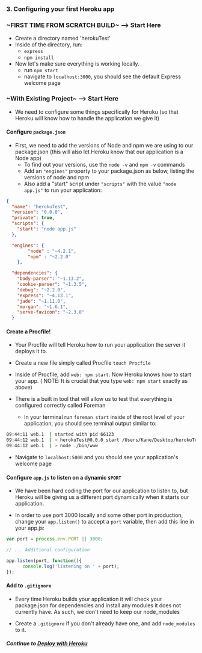 ### 3. Configuring your first Heroku app
### ~FIRST TIME FROM SCRATCH BUILD~ --> Start Here
* Create a directory named 'herokuTest'
* Inside of the directory, run:
  * `express`
  * `npm install`
* Now let's make sure everything is working locally.
  * run `npm start`
  * navigate to `localhost:3000`, you should see the default Express welcome page
  
### ~With Existing Project~ --> Start Here
* We need to configure some things specifically for Heroku (so that Heroku will know how to handle the application we give it)

#### Configure `package.json`
* First, we need to add the versions of Node and npm we are using to our package.json (this will also let Heroku know that our application is a Node app)
  * To find out your versions, use the `node -v` and `npm -v` commands
  * Add an `"engines"` property to your package.json as below, listing the versions of node and npm
  * Also add a "start" script under `"scripts"` with the value `"node app.js"` to run your application:
```json
{
  "name": "herokuTest",
  "version": "0.0.0",
  "private": true,
  "scripts": {
    "start": "node app.js"
  },

  "engines": {
		"node" : "~4.2.1",
		"npm" : "~2.2.0"
	},

  "dependencies": {
    "body-parser": "~1.13.2",
    "cookie-parser": "~1.3.5",
    "debug": "~2.2.0",
    "express": "~4.13.1",
    "jade": "~1.11.0",
    "morgan": "~1.6.1",
    "serve-favicon": "~2.3.0"
  }
```

#### Create a Procfile!
* Your Procfile will tell Heroku how to run your application the server it deploys it to.
  
* Create a new file simply called Procfile `touch Procfile`
  
* Inside of Procfile, add `web: npm start`. Now Heroku knows how to start your app. ( NOTE: It is 
crucial that you type `web: npm start` exactly as above)
  
* There is a built in tool that will allow us to test that everything is configured correctly called Foreman
  * In your terminal run `foreman start` inside of the root level of your application, you should see terminal output similar to:

``` bash
09:44:11 web.1  | started with pid 66123
09:44:12 web.1  | > herokuTest@0.0.0 start /Users/Kane/Desktop/herokuTest
09:44:12 web.1  | > node ./bin/www
```
* Navigate to `localhost:5000` and you should see your application's welcome page  

#### Configure `app.js` to listen on a dynamic `$PORT`
* We have been hard coding the port for our application to listen to, but Heroku will be giving us a different port dynamically when it starts our application.
  
* In order to use port 3000 locally and some other port in production, change your `app.listen()` to accept a `port` variable, then add this line in your app.js: 
  
```javascript
var port = process.env.PORT || 3000;

// ... Additional configuration

app.listen(port, function(){
      console.log('listening on ' + port);
});
```
  
#### Add to `.gitignore`
* Every time Heroku builds your application it will check your package.json for dependencies and install any modules it does not currently have. As such, we don't need to keep our node_modules
  
* Create a `.gitignore` if you don't already have one, and add `node_modules` to it.
  
##### Continue to [Deploy with Heroku](4_deploy_app.md)
